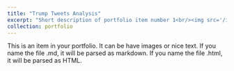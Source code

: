 ```yaml
---
title: "Trump Tweets Analysis"
excerpt: "Short description of portfolio item number 1<br/><img src='/images/trump_tweets.jpeg'>"
collection: portfolio
---
```


This is an item in your portfolio. It can be have images or nice text. If you name the file .md, it will be parsed as markdown. If you name the file .html, it will be parsed as HTML. 
